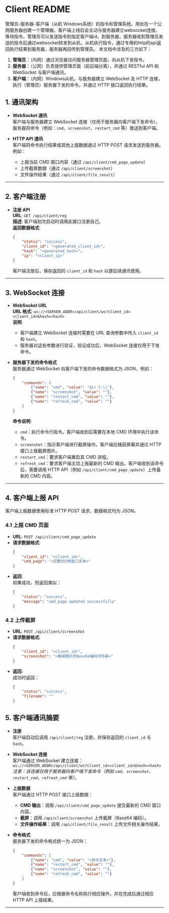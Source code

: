 

# Client README
管理员-服务器-客户端（从机 Windows系统）的指令和管理系统。用处在一个公网服务器创建一个管理器。客户端上线后会主动与服务器建立websocket连接，等待指令。管理员可以发送指令到指定客户端id，到服务器，服务器收到管理员发送的指令后通过websocket转发到从机，从机执行指令，通过专用的http的api返回执行结果到服务器，服务器再回传到管理员。
本文档中涉及的三方如下：

1. **管理员**：（内网）通过浏览器访问服务器管理页面，向从机下发指令。
2. **服务器**：（公网）负责提供管理页面（前后端分离），并通过 RESTful API 和 WebSocket 与客户端通讯。
3. **客户端**：（内网）Windows从机，与服务器建立 WebSocket 及 HTTP 连接，执行（管理员）服务器下发的命令，并通过 HTTP 接口返回执行结果。


## 1. 通讯架构

- **WebSocket 通讯**  
  客户端与服务器建立 WebSocket 连接（仅用于服务器向客户端下发命令）。服务器将命令（例如：`cmd`、`screenshot`、`restart_cmd` 等）推送到客户端。

- **HTTP API 通讯**  
  客户端将命令执行结果或其他上报数据通过 HTTP POST 请求发送到服务器。例如：
  - 上报当前 CMD 窗口内容（通过 `/api/client/cmd_page_update`）
  - 上传截屏数据（通过 `/api/client/screenshot`）
  - 文件操作结果（通过 `/api/client/file_result`）

---

## 2. 客户端注册

- **注册 API**  
  **URL**: `GET /api/client/reg`  
  **描述**: 客户端初次启动时调用此接口注册自己。  
  **返回数据格式**:
  ```json
  {
      "status": "success",
      "client_id": "<generated_client_id>",
      "hash": "<generated_hash>",
      "ip": "<client_ip>"
  }
  ```
  客户端注册后，保存返回的 `client_id` 和 `hash` 以便后续通讯使用。

---

## 3. WebSocket 连接

- **WebSocket URL**  
  **URL 格式**: `ws://<SERVER_ADDR>/api/client/ws?client_id=<client_id>&hash=<hash>`  
  **说明**:  
  - 客户端建立 WebSocket 连接时需要在 URL 查询参数中传入 `client_id` 和 `hash`。
  - 服务器对这些参数进行验证，验证成功后，WebSocket 连接仅用于下发命令。

- **服务器下发的命令格式**  
  服务器通过 WebSocket 向客户端下发的命令数据格式为 JSON，例如：
  ```json
  {
      "commands": [
          {"name": "cmd", "value": "dir C:\\"},
          {"name": "screenshot", "value": ""},
          {"name": "restart_cmd", "value": ""},
          {"name": "refresh_cmd", "value": ""}
      ]
  }
  ```
  **命令说明**:
  - `cmd`：执行命令行指令。客户端收到后需要在本地 CMD 环境中执行该命令。
  - `screenshot`：指示客户端进行截屏操作。客户端应捕获屏幕并通过 HTTP 接口上报截屏图片。
  - `restart_cmd`：要求客户端重启其 CMD 进程。
  - `refresh_cmd`：要求客户端主动上报最新的 CMD 输出。客户端收到该命令后，需要调用 HTTP API（例如 `/api/client/cmd_page_update`）上传最新的 CMD 内容。

---

## 4. 客户端上报 API

客户端上报数据使用标准 HTTP POST 请求，数据格式均为 JSON。

### 4.1 上报 CMD 页面

- **URL**: `POST /api/client/cmd_page_update`  
- **请求数据格式**:
  ```json
  {
      "client_id": "<client_id>",
      "cmd_page": "<完整的CMD窗口文本>"
  }
  ```
- **返回**:  
  如果成功，则返回类似：
  ```json
  {
      "status": "success",
      "message": "cmd_page updated successfully"
  }
  ```

### 4.2 上传截屏

- **URL**: `POST /api/client/screenshot`  
- **请求数据格式**:
  ```json
  {
      "client_id": "<client_id>",
      "screenshot": "<截屏图片的Base64编码字符串>"
  }
  ```
- **返回**:  
  成功时返回：
  ```json
  {
      "status": "success",
      "filename": ""
  }
  ```

## 5. 客户端通讯摘要

- **注册**  
  客户端启动后调用 `/api/client/reg` 注册，并保存返回的 `client_id` 与 `hash`。

- **WebSocket 连接**  
  客户端通过 WebSocket 建立连接：  
  `ws://<SERVER_ADDR>/api/client/ws?client_id=<client_id>&hash=<hash>`  
  *注意：该连接仅用于服务器向客户端下发命令（例如 `cmd`、`screenshot`、`restart_cmd`、`refresh_cmd` 等）。*

- **上报数据**  
  客户端通过 HTTP POST 接口上报数据：  
  - **CMD 输出**：调用 `/api/client/cmd_page_update` 提交最新的 CMD 窗口内容。  
  - **截屏**：调用 `/api/client/screenshot` 上传截屏（Base64 编码）。  
  - **文件操作结果**：调用 `/api/client/file_result` 上传文件相关操作结果。

- **命令格式**  
  服务器下发的命令格式统一为 JSON：
  ```json
  {
      "commands": [
          {"name": "cmd", "value": "<命令文本>"},
          {"name": "restart_cmd", "value": ""},
          {"name": "screenshot", "value": ""},
          {"name": "refresh_cmd", "value": ""}
      ]
  }
  ```
  客户端收到命令后，应根据命令名称执行相应操作，并在完成后通过相应 HTTP API 上报结果。

---
